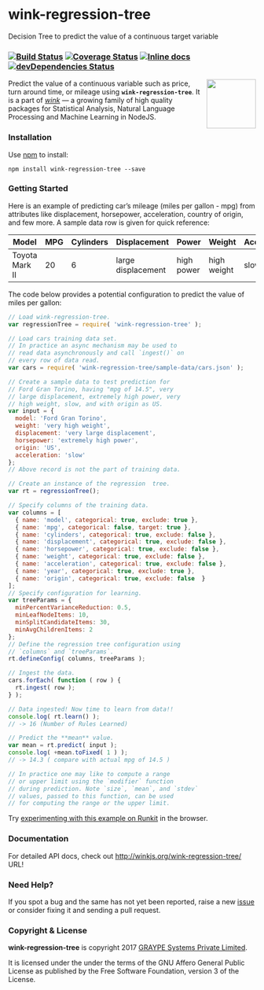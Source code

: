 # wink-regression-tree

Decision Tree to predict the value of a continuous target variable

### [![Build Status](https://api.travis-ci.org/winkjs/wink-regression-tree.svg?branch=master)](https://travis-ci.org/winkjs/wink-regression-tree) [![Coverage Status](https://coveralls.io/repos/github/winkjs/wink-regression-tree/badge.svg?branch=master)](https://coveralls.io/github/winkjs/wink-regression-tree?branch=master) [![Inline docs](http://inch-ci.org/github/winkjs/wink-regression-tree.svg?branch=master)](http://inch-ci.org/github/winkjs/wink-regression-tree) [![devDependencies Status](https://david-dm.org/winkjs/wink-regression-tree/dev-status.svg)](https://david-dm.org/winkjs/wink-regression-tree?type=dev)

<img align="right" src="https://decisively.github.io/wink-logos/logo-title.png" width="100px" >

Predict the value of a continuous variable such as price, turn around time, or mileage using **`wink-regression-tree`**. It is a part of _[wink](http://winkjs.org/)_ — a growing family of high quality packages for Statistical Analysis, Natural Language Processing and Machine Learning in NodeJS.


### Installation

Use [npm](https://www.npmjs.com/package/wink-regression-tree) to install:

    npm install wink-regression-tree --save

### Getting Started
Here is an example of predicting car’s mileage (miles per gallon - mpg) from attributes like displacement, horsepower, acceleration, country of origin, and few more. A sample data row is given for quick reference:

| Model          | MPG | Cylinders | Displacement | Power | Weight | Acceleration | Year | Origin |
|--------------|-----|----------|------------------|----------|-----------|----|---|-----|
|Toyota Mark II|20|6|large displacement|high power|high weight|slow|73|Japan|

The code below provides a potential configuration to predict the value of miles per gallon:

```javascript
// Load wink-regression-tree.
var regressionTree = require( 'wink-regression-tree' );

// Load cars training data set.
// In practice an async mechanism may be used to
// read data asynchronously and call `ingest()` on
// every row of data read.
var cars = require( 'wink-regression-tree/sample-data/cars.json' );

// Create a sample data to test prediction for
// Ford Gran Torino, having "mpg of 14.5", very
// large displacement, extremely high power, very
// high weight, slow, and with origin as US.
var input = {
  model: 'Ford Gran Torino',
  weight: 'very high weight',
  displacement: 'very large displacement',
  horsepower: 'extremely high power',
  origin: 'US',
  acceleration: 'slow'
};
// Above record is not the part of training data.

// Create an instance of the regression  tree.
var rt = regressionTree();

// Specify columns of the training data.
var columns = [
  { name: 'model', categorical: true, exclude: true },
  { name: 'mpg', categorical: false, target: true },
  { name: 'cylinders', categorical: true, exclude: false },
  { name: 'displacement', categorical: true, exclude: false },
  { name: 'horsepower', categorical: true, exclude: false },
  { name: 'weight', categorical: true, exclude: false },
  { name: 'acceleration', categorical: true, exclude: false },
  { name: 'year', categorical: true, exclude: true },
  { name: 'origin', categorical: true, exclude: false  }
];
// Specify configuration for learning.
var treeParams = {
  minPercentVarianceReduction: 0.5,
  minLeafNodeItems: 10,
  minSplitCandidateItems: 30,
  minAvgChildrenItems: 2
};
// Define the regression tree configuration using
// `columns` and `treeParams`.
rt.defineConfig( columns, treeParams );

// Ingest the data.
cars.forEach( function ( row ) {
  rt.ingest( row );
} );

// Data ingested! Now time to learn from data!!
console.log( rt.learn() );
// -> 16 (Number of Rules Learned)

// Predict the **mean** value.
var mean = rt.predict( input );
console.log( +mean.toFixed( 1 ) );
// -> 14.3 ( compare with actual mpg of 14.5 )

// In practice one may like to compute a range
// or upper limit using the `modifier` function
// during prediction. Note `size`, `mean`, and `stdev`
// values, passed to this function, can be used
// for computing the range or the upper limit.
```

Try [experimenting with this example on Runkit](https://npm.runkit.com/wink-regression-tree) in
the browser.

### Documentation
For detailed API docs, check out http://winkjs.org/wink-regression-tree/ URL!

### Need Help?

If you spot a bug and the same has not yet been reported, raise a new [issue](https://github.com/winkjs/wink-regression-tree/issues) or consider fixing it and sending a pull request.

### Copyright & License

**wink-regression-tree** is copyright 2017 [GRAYPE Systems Private Limited](http://graype.in/).

It is licensed under the under the terms of the GNU Affero General Public License as published by the Free
Software Foundation, version 3 of the License.
